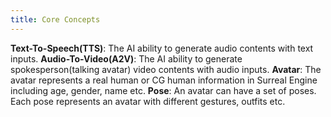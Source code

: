 ```yaml
---
title: Core Concepts
---
```



**Text-To-Speech(TTS)**: The AI ability to generate audio contents with text inputs.
**Audio-To-Video(A2V)**: The AI ability to generate spokesperson(talking avatar) video contents with audio inputs.
**Avatar**: The avatar represents a real human or CG human information in Surreal Engine including age, gender, name etc.
**Pose**: An avatar can have a set of poses. Each pose represents an avatar with different gestures, outfits etc.
